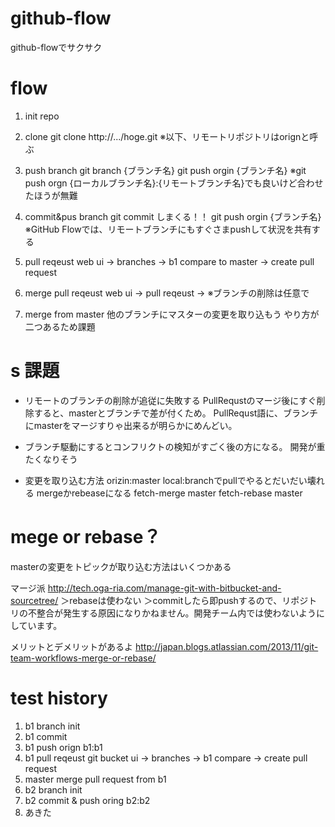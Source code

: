 github-flow
====

github-flowでサクサク

flow
===
1. init repo

2. clone
  git clone http://.../hoge.git
  ※以下、リモートリポジトリはorignと呼ぶ

3. push branch
  git branch {ブランチ名}
  git push orgin {ブランチ名}
  ※git push orgn {ローカルブランチ名}:{リモートブランチ名}でも良いけど合わせたほうが無難

4. commit&pus branch
  git commit しまくる！！
  git push orgin {ブランチ名}
  ※GitHub Flowでは、リモートブランチにもすぐさまpushして状況を共有する

5. pull reqeust
	web ui -> branches -> b1 compare to master -> create pull request

6. merge pull reqeust
	web ui -> pull reqeust -> 
	※ブランチの削除は任意で

7. merge from master
	他のブランチにマスターの変更を取り込もう
	やり方が二つあるため課題

s
課題
===

* リモートのブランチの削除が追従に失敗する
PullRequstのマージ後にすぐ削除すると、masterとブランチで差が付くため。
PullRequst語に、ブランチにmasterをマージすりゃ出来るが明らかにめんどい。

* ブランチ駆動にするとコンフリクトの検知がすごく後の方になる。
開発が重たくなりそう

* 変更を取り込む方法
orizin:master local:branchでpullでやるとだいだい壊れる
mergeかrebeaseになる
fetch-merge master
fetch-rebase master
　  

mege or rebase？
===
masterの変更をトピックが取り込む方法はいくつかある
                                                         
マージ派
http://tech.oga-ria.com/manage-git-with-bitbucket-and-sourcetree/
＞rebaseは使わない
＞commitしたら即pushするので、リポジトリの不整合が発生する原因になりかねません。開発チーム内では使わないようにしています。

メリットとデメリットがあるよ
http://japan.blogs.atlassian.com/2013/11/git-team-workflows-merge-or-rebase/


test history
===
1. b1 branch init
2. b1 commit
3. b1 push orign b1:b1
4. b1 pull reqeust
  git bucket ui -> branches -> b1 compare -> create pull request
5. master merge pull request from b1
6. b2 branch init
7. b2 commit & push oring b2:b2
8. あきた


